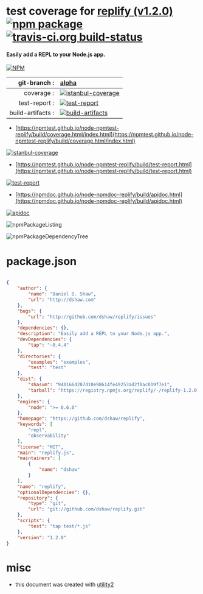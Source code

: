 # test coverage for  [replify (v1.2.0)](https://github.com/dshaw/replify)  [![npm package](https://img.shields.io/npm/v/npmtest-replify.svg?style=flat-square)](https://www.npmjs.org/package/npmtest-replify) [![travis-ci.org build-status](https://api.travis-ci.org/npmtest/node-npmtest-replify.svg)](https://travis-ci.org/npmtest/node-npmtest-replify)
#### Easily add a REPL to your Node.js app.

[![NPM](https://nodei.co/npm/replify.png?downloads=true&downloadRank=true&stars=true)](https://www.npmjs.com/package/replify)

| git-branch : | [alpha](https://github.com/npmtest/node-npmtest-replify/tree/alpha)|
|--:|:--|
| coverage : | [![istanbul-coverage](https://npmtest.github.io/node-npmtest-replify/build/coverage.badge.svg)](https://npmtest.github.io/node-npmtest-replify/build/coverage.html/index.html)|
| test-report : | [![test-report](https://npmtest.github.io/node-npmtest-replify/build/test-report.badge.svg)](https://npmtest.github.io/node-npmtest-replify/build/test-report.html)|
| build-artifacts : | [![build-artifacts](https://npmtest.github.io/node-npmtest-replify/glyphicons_144_folder_open.png)](https://github.com/npmtest/node-npmtest-replify/tree/gh-pages/build)|

- [https://npmtest.github.io/node-npmtest-replify/build/coverage.html/index.html](https://npmtest.github.io/node-npmtest-replify/build/coverage.html/index.html)

[![istanbul-coverage](https://npmtest.github.io/node-npmtest-replify/build/screenCapture.buildCi.browser.%252Ftmp%252Fbuild%252Fcoverage.lib.html.png)](https://npmtest.github.io/node-npmtest-replify/build/coverage.html/index.html)

- [https://npmtest.github.io/node-npmtest-replify/build/test-report.html](https://npmtest.github.io/node-npmtest-replify/build/test-report.html)

[![test-report](https://npmtest.github.io/node-npmtest-replify/build/screenCapture.buildCi.browser.%252Ftmp%252Fbuild%252Ftest-report.html.png)](https://npmtest.github.io/node-npmtest-replify/build/test-report.html)

- [https://npmdoc.github.io/node-npmdoc-replify/build/apidoc.html](https://npmdoc.github.io/node-npmdoc-replify/build/apidoc.html)

[![apidoc](https://npmdoc.github.io/node-npmdoc-replify/build/screenCapture.buildCi.browser.%252Ftmp%252Fbuild%252Fapidoc.html.png)](https://npmdoc.github.io/node-npmdoc-replify/build/apidoc.html)

![npmPackageListing](https://npmtest.github.io/node-npmtest-replify/build/screenCapture.npmPackageListing.svg)

![npmPackageDependencyTree](https://npmtest.github.io/node-npmtest-replify/build/screenCapture.npmPackageDependencyTree.svg)



# package.json

```json

{
    "author": {
        "name": "Daniel D. Shaw",
        "url": "http://dshaw.com"
    },
    "bugs": {
        "url": "http://github.com/dshaw/replify/issues"
    },
    "dependencies": {},
    "description": "Easily add a REPL to your Node.js app.",
    "devDependencies": {
        "tap": "~0.4.4"
    },
    "directories": {
        "examples": "examples",
        "test": "test"
    },
    "dist": {
        "shasum": "940166d207d10e98614fe49253ad2f0ac019f7e1",
        "tarball": "https://registry.npmjs.org/replify/-/replify-1.2.0.tgz"
    },
    "engines": {
        "node": ">= 0.6.0"
    },
    "homepage": "https://github.com/dshaw/replify",
    "keywords": [
        "repl",
        "observability"
    ],
    "license": "MIT",
    "main": "replify.js",
    "maintainers": [
        {
            "name": "dshaw"
        }
    ],
    "name": "replify",
    "optionalDependencies": {},
    "repository": {
        "type": "git",
        "url": "git://github.com/dshaw/replify.git"
    },
    "scripts": {
        "test": "tap test/*.js"
    },
    "version": "1.2.0"
}
```



# misc
- this document was created with [utility2](https://github.com/kaizhu256/node-utility2)
